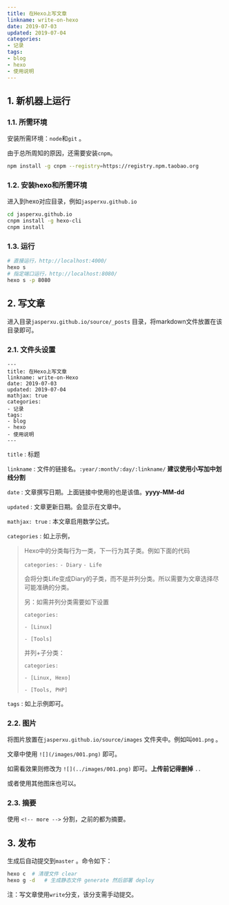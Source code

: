 ```yaml
---
title: 在Hexo上写文章
linkname: write-on-hexo
date: 2019-07-03
updated: 2019-07-04
categories:
- 记录
tags:
- blog
- hexo
- 使用说明
---
```



## 1. 新机器上运行

### 1.1. 所需环境

安装所需环境：`node`和`git` 。

由于总所周知的原因，还需要安装`cnpm`。

``` bash
npm install -g cnpm --registry=https://registry.npm.taobao.org
```

<!-- more -->

### 1.2. 安装hexo和所需环境

进入到hexo对应目录，例如`jasperxu.github.io`

```bash
cd jasperxu.github.io
cnpm install -g hexo-cli
cnpm install
```

### 1.3. 运行

``` bash
# 直接运行，http://localhost:4000/
hexo s
# 指定端口运行，http://localhost:8080/
hexo s -p 8080
```

## 2. 写文章

进入目录`jasperxu.github.io/source/_posts` 目录，将markdown文件放置在该目录即可。

### 2.1. 文件头设置

```
---
title: 在Hexo上写文章
linkname: write-on-Hexo
date: 2019-07-03
updated: 2019-07-04
mathjax: true
categories:
- 记录
tags:
- blog
- hexo
- 使用说明
---
```

`title` : 标题

`linkname` : 文件的链接名。`:year/:month/:day/:linkname/` **建议使用小写加中划线分割**

`date` : 文章撰写日期。上面链接中使用的也是该值。**yyyy-MM-dd**

`updated` : 文章更新日期。会显示在文章中。

`mathjax: true` : 本文章启用数学公式。

`categories` : 如上示例，

> Hexo中的分类每行为一类，下一行为其子类。例如下面的代码
>
> `categories:`
> `- Diary`
> `- Life`
>
> 会将分类Life变成Diary的子类，而不是并列分类。所以需要为文章选择尽可能准确的分类。
>
> 另：如需并列分类需要如下设置
>
> `categories:`
>
> `- [Linux]`
>
> `- [Tools]`
>
> 并列+子分类：
>
> `categories:`
>
> `- [Linux, Hexo]`
>
> `- [Tools, PHP]`

`tags` : 如上示例即可。

### 2.2. 图片

将图片放置在`jasperxu.github.io/source/images` 文件夹中。例如叫`001.png` 。

文章中使用 `![](/images/001.png)` 即可。

如需看效果则修改为 `![](../images/001.png)` 即可。**上传前记得删掉** `..`  

或者使用其他图床也可以。

### 2.3. 摘要

使用 `<!-- more -->` 分割，之前的都为摘要。

## 3. 发布

生成后自动提交到`master` 。命令如下：

```bash
hexo c	# 清理文件 clear
hexo g -d	# 生成静态文件 generate 然后部署 deploy
```

注：写文章使用`write`分支，该分支需手动提交。